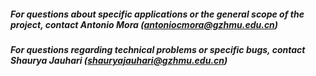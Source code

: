 ##### For questions about specific applications or the general scope of the project, contact Antonio Mora (antoniocmora@gzhmu.edu.cn)
##### For questions regarding technical problems or specific bugs, contact Shaurya Jauhari (shauryajauhari@gzhmu.edu.cn)
